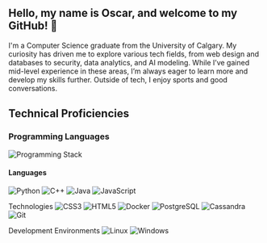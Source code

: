 ## Hello, my name is Oscar, and welcome to my GitHub! 👋

<!--
**OscarCampos98/OscarCampos98** is a ✨ _special_ ✨ repository because its `README.md` (this file) appears on your GitHub profile.

Here are some ideas to get you started:

- 🔭 I’m currently working on ...
- 🌱 I’m currently learning ...
- 👯 I’m looking to collaborate on ...
- 🤔 I’m looking for help with ...
- 💬 Ask me about ...
- 📫 How to reach me: ...
- 😄 Pronouns: ...
- ⚡ Fun fact: ...
-->
I'm a Computer Science graduate from the University of Calgary. My curiosity has driven me to explore various tech fields, from web design and databases to security, data analytics, and AI modeling.
While I’ve gained mid-level experience in these areas, I’m always eager to learn more and develop my skills further. Outside of tech, I enjoy sports and good conversations.

## Technical Proficiencies

### Programming Languages
![Programming Stack](URL_OF_YOUR_IMAGE)

#### Languages<p>
  <img src="https://img.shields.io/badge/Python-3776AB?style=for-the-badge&logo=python&logoColor=white" alt="Python" />
  <img src="https://img.shields.io/badge/C++-00599C?style=for-the-badge&logo=cplusplus&logoColor=white" alt="C++" />
  <img src="https://img.shields.io/badge/Java-007396?style=for-the-badge&logo=java&logoColor=white" alt="Java" />
  <img src="https://img.shields.io/badge/JavaScript-F7DF1E?style=for-the-badge&logo=javascript&logoColor=black" alt="JavaScript" />
</p>




<!-- -->
Technologies
<img src="https://img.shields.io/badge/CSS3-1572B6?style=for-the-badge&logo=css3&logoColor=white" alt="CSS3" /> 
<img src="https://img.shields.io/badge/HTML5-E34F26?style=for-the-badge&logo=html5&logoColor=white" alt="HTML5" /> 
<img src="https://img.shields.io/badge/Docker-2496ED?style=for-the-badge&logo=docker&logoColor=white" alt="Docker" /> 
<img src="https://img.shields.io/badge/PostgreSQL-4169E1?style=for-the-badge&logo=postgresql&logoColor=white" alt="PostgreSQL" /> 
<img src="https://img.shields.io/badge/Cassandra-1287B1?style=for-the-badge&logo=apache-cassandra&logoColor=white" alt="Cassandra" /> 
<img src="https://img.shields.io/badge/Git-F05032?style=for-the-badge&logo=git&logoColor=white" alt="Git" />

Development Environments
<img src="https://img.shields.io/badge/Linux-FCC624?style=for-the-badge&logo=linux&logoColor=black" alt="Linux" />
<img src="https://img.shields.io/badge/Windows-0078D6?style=for-the-badge&logo=windows&logoColor=white" alt="Windows" />



